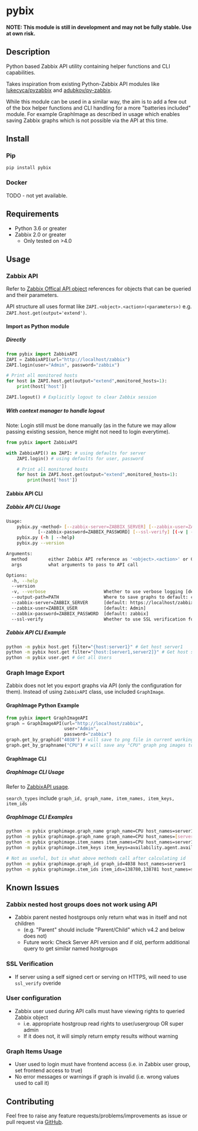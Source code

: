# pybix

**NOTE: This module is still in development and may not be fully stable. Use at own risk.**

## Description

Python based Zabbix API utility containing helper functions and CLI capabilities.

Takes inspiration from existing Python-Zabbix API modules like [lukecyca/pyzabbix](https://github.com/lukecyca/pyzabbix) and [adubkov/py-zabbix](https://github.com/adubkov/py-zabbix).

While this module can be used in a similar way, the aim is to add a few out of the box helper functions and CLI handling for a more "batteries included" module. For example GraphImage as described in usage which enables saving Zabbix graphs which is not possible via the API at this time.

## Install

### Pip

```
pip install pybix
```

### Docker

TODO - not yet available.

## Requirements

* Python 3.6 or greater
* Zabbix 2.0 or greater
  * Only tested on >4.0

## Usage

### Zabbix API

Refer to [Zabbix Offical API object](https://www.zabbix.com/documentation/4.2/manual/api/reference) references for objects that can be queried and their parameters.

API structure all uses format like `ZAPI.<object>.<action>(<parameters>)` e.g. `ZAPI.host.get(output='extend')`.

#### Import as Python module

##### Directly

```python
from pybix import ZabbixAPI
ZAPI = ZabbixAPI(url="http://localhost/zabbix")
ZAPI.login(user="Admin", password="zabbix")

# Print all monitored hosts
for host in ZAPI.host.get(output="extend",monitored_hosts=1):
    print(host['host'])

ZAPI.logout() # Explicitly logout to clear Zabbix session
```

##### With context manager to handle logout

Note: Login still must be done manually (as in the future we may allow passing existing session, hence might not need to login everytime).

```python
from pybix import ZabbixAPI

with ZabbixAPI() as ZAPI: # using defaults for server
    ZAPI.login() # using defaults for user, password

    # Print all monitored hosts
    for host in ZAPI.host.get(output="extend",monitored_hosts=1):
        print(host['host'])
```

#### Zabbix API CLI

##### Zabbix API CLI Usage

```bash
Usage:
    pybix.py <method> [--zabbix-server=ZABBIX_SERVER] [--zabbix-user=ZABBIX_USER]
            [--zabbix-password=ZABBIX_PASSWORD] [--ssl-verify] [(-v | --verbose)] [<args> ...]
    pybix.py (-h | --help)
    pybix.py --version

Arguments:
  method        either Zabbix API reference as '<object>.<action>' or GraphImage API as 'graphimage.<search_type>' (e.g. 'host.get' or 'graphimage.graph_id')
  args          what arguments to pass to API call

Options:
  -h, --help
  --version
  -v, --verbose                      Whether to use verbose logging [default: False]
  --output-path=PATH                 Where to save graphs to default: cwd
  --zabbix-server=ZABBIX_SERVER      [default: https://localhost/zabbix]
  --zabbix-user=ZABBIX_USER          [default: Admin]
  --zabbix-password=ZABBIX_PASSWORD  [default: zabbix]
  --ssl-verify                       Whether to use SSL verification for API [default: True]
```

##### Zabbix API CLI Example

```bash
python -m pybix host.get filter="{host:server1}" # Get host server1
python -m pybix host.get filter="{host:[server1,server2]}" # Get host server1 and server2
python -m pybix user.get # Get all Users
```

### Graph Image Export

Zabbix does not let you export graphs via API (only the configuration for them). Instead of using `ZabbixAPI` class, use included `GraphImage`.

#### GraphImage Python Example

```python
from pybix import GraphImageAPI
graph = GraphImageAPI(url="http://localhost/zabbix",
                      user="Admin",
                      password="zabbix")
graph.get_by_graphid("4038") # will save to png file in current working directory
graph.get_by_graphname("CPU") # will save any "CPU" graph png images to file in current working directory
```

#### GraphImage CLI

##### GraphImage CLI Usage

Refer to [ZabbixAPI usage](#####zabbix-api-cli-usage).

`search_types` include `graph_id, graph_name, item_names, item_keys, item_ids`

##### GraphImage CLI Examples

```bash
python -m pybix graphimage.graph_name graph_name=CPU host_names=server1
python -m pybix graphimage.graph_name graph_name=CPU host_names=[server1,server2]
python -m pybix graphimage.item_names item_names=CPU host_names=server1
python -m pybix graphimage.item_keys item_keys=availability.agent.available host_names=server1

# Not as useful, but is what above methods call after calculating id
python -m pybix graphimage.graph_id graph_id=4038 host_names=server1
python -m pybix graphimage.item_ids item_ids=138780,138781 host_names=server1
```

## Known Issues

### Zabbix nested host groups does not work using API

* Zabbix parent nested hostgroups only return what was in itself and not children
  * (e.g. "Parent" should include "Parent/Child" which v4.2 and below does not)
  * Future work: Check Server API version and if old, perform additional query to get similar named hostgroups

### SSL Verification

* If server using a self signed cert or serving on HTTPS, will need to use `ssl_verify` overide

### User configuration

* Zabbix user used during API calls must have viewing rights to queried Zabbix object
  * i.e. appropriate hostgroup read rights to user/usergroup OR super admin
  * If it does not, it will simply return empty results without warning

### Graph Items Usage

* User used to login must have frontend access (i.e. in Zabbix user group, set frontend access to true)
* No error messages or warnings if graph is invalid (i.e. wrong values used to call it)

## Contributing

Feel free to raise any feature requests/problems/improvements as issue or pull request via [GitHub](https://github.com/mattykay/pybix).
